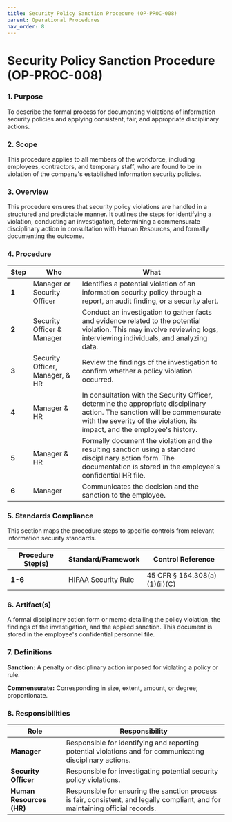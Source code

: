 ```yaml
---
title: Security Policy Sanction Procedure (OP-PROC-008)
parent: Operational Procedures
nav_order: 8
---
```


# Security Policy Sanction Procedure (OP-PROC-008)

### 1. Purpose

To describe the formal process for documenting violations of information security policies and applying consistent, fair, and appropriate disciplinary actions.

### 2. Scope

This procedure applies to all members of the workforce, including employees, contractors, and temporary staff, who are found to be in violation of the company's established information security policies.

### 3. Overview

This procedure ensures that security policy violations are handled in a structured and predictable manner. It outlines the steps for identifying a violation, conducting an investigation, determining a commensurate disciplinary action in consultation with Human Resources, and formally documenting the outcome.

### 4. Procedure

| **Step** | **Who**                      | **What**                                                                                                                                                              |
| -------- | ---------------------------- | --------------------------------------------------------------------------------------------------------------------------------------------------------------------- |
| **1**    | Manager or Security Officer  | Identifies a potential violation of an information security policy through a report, an audit finding, or a security alert.                                           |
| **2**    | Security Officer & Manager   | Conduct an investigation to gather facts and evidence related to the potential violation. This may involve reviewing logs, interviewing individuals, and analyzing data. |
| **3**    | Security Officer, Manager, & HR | Review the findings of the investigation to confirm whether a policy violation occurred.                                                                              |
| **4**    | Manager & HR                 | In consultation with the Security Officer, determine the appropriate disciplinary action. The sanction will be commensurate with the severity of the violation, its impact, and the employee's history. |
| **5**    | Manager & HR                 | Formally document the violation and the resulting sanction using a standard disciplinary action form. The documentation is stored in the employee's confidential HR file. |
| **6**    | Manager                      | Communicates the decision and the sanction to the employee.                                                                                                           |

### 5. Standards Compliance

This section maps the procedure steps to specific controls from relevant information security standards.

| **Procedure Step(s)** | **Standard/Framework**     | **Control Reference**        |
| --------------------- | -------------------------- | ---------------------------- |
| **1-6**               | HIPAA Security Rule        | 45 CFR § 164.308(a)(1)(ii)(C) |

### 6. Artifact(s)

A formal disciplinary action form or memo detailing the policy violation, the findings of the investigation, and the applied sanction. This document is stored in the employee's confidential personnel file.

### 7. Definitions

**Sanction:** A penalty or disciplinary action imposed for violating a policy or rule.

**Commensurate:** Corresponding in size, extent, amount, or degree; proportionate.

### 8. Responsibilities

| **Role**             | **Responsibility**                                                                                             |
| -------------------- | -------------------------------------------------------------------------------------------------------------- |
| **Manager**          | Responsible for identifying and reporting potential violations and for communicating disciplinary actions.     |
| **Security Officer** | Responsible for investigating potential security policy violations.                                            |
| **Human Resources (HR)** | Responsible for ensuring the sanction process is fair, consistent, and legally compliant, and for maintaining official records. |
